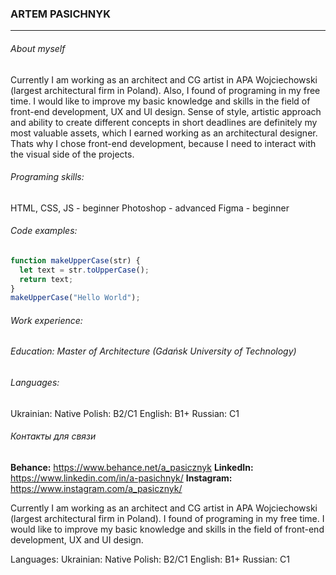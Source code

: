 ### **ARTEM PASICHNYK**
*****
###### About myself

Currently I am working as an architect and CG artist in APA Wojciechowski (largest architectural firm in Poland).
Also, I found of programing in my free time. I would like to improve my basic knowledge and skills in the field of front-end development, UX and UI design.
Sense of style, artistic approach and ability to create different concepts in short deadlines are definitely my most valuable assets, which I earned working as an architectural designer. Thats why I chose front-end development, because I need to interact with the visual side of the projects. 
###### Programing skills:
HTML, CSS, JS - beginner
Photoshop - advanced
Figma - beginner
###### Code examples: 
```javascript
function makeUpperCase(str) {
  let text = str.toUpperCase();
  return text;
}
makeUpperCase("Hello World");
```
###### Work experience: 
###### Education: Master of Architecture (Gdańsk University of Technology)
###### Languages: 
Ukrainian: Native
Polish: B2/С1
English: B1+
Russian: C1

###### Контакты для связи

**Behance:**  https://www.behance.net/a_pasicznyk
**LinkedIn:** https://www.linkedin.com/in/a-pasichnyk/
**Instagram:** https://www.instagram.com/a_pasicznyk/





Currently I am working as an architect and CG artist in APA Wojciechowski (largest architectural firm in Poland).
I found of programing in my free time. I would like to improve my basic knowledge and skills in the field of front-end development, UX and UI design.

Languages:
Ukrainian: Native
Polish: B2/С1
English: B1+
Russian: C1